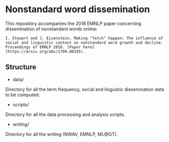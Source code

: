 # Nonstandard word dissemination
This repository accompanies the 2018 EMNLP paper concerning dissemination of nonstandard words online:

    I. Stewart and J. Eisenstein. Making "fetch" happen: The influence of social and linguistic context on nonstandard word growth and decline. Proceedings of EMNLP 2018. [Paper here](https://arxiv.org/abs/1709.00345).

## Structure
- data/

Directory for all the term frequency, social and linguistic dissemination data to be computed.

- scripts/

Directory for all the data processing and analysis scripts.

- writing/

Directory for all the writing (NWAV, EMNLP, ML@GT).